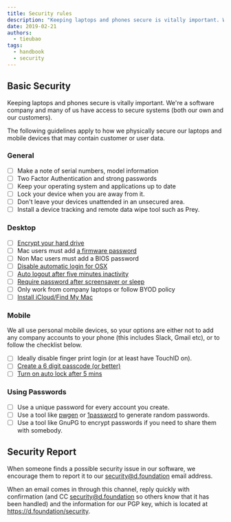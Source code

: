 ```yaml
---
title: Security rules
description: "Keeping laptops and phones secure is vitally important. We're a software company and many of us have access to secure systems (both our own and our customers). The following guidelines apply to how we physically secure our laptops and mobile devices that may contain customer or user data."
date: 2019-02-21
authors:
  - tieubao
tags:
  - handbook
  - security
---
```


## Basic Security

Keeping laptops and phones secure is vitally important. We're a software company and many of us have access to secure systems (both our own and our customers).

The following guidelines apply to how we physically secure our laptops and mobile devices that may contain customer or user data.

### General

- [ ] Make a note of serial numbers, model information
- [ ] Two Factor Authentication and strong passwords
- [ ] Keep your operating system and applications up to date
- [ ] Lock your device when you are away from it.
- [ ] Don't leave your devices unattended in an unsecured area.
- [ ] Install a device tracking and remote data wipe tool such as Prey.

### Desktop

- [ ] [Encrypt your hard drive](https://support.apple.com/en-gb/HT204837)
- [ ] Mac users must add [a firmware password](https://support.apple.com/en-gb/HT204455)
- [ ] Non Mac users must add a BIOS password
- [ ] [Disable automatic login for OSX](https://www.intego.com/mac-security-blog/mac-security-tip-disable-automatic-login/)
- [ ] [Auto logout after five minutes inactivity](https://support.apple.com/en-gb/HT201988)
- [ ] [Require password after screensaver or sleep](https://support.apple.com/en-gb/HT204379)
- [ ] Only work from company laptops or follow BYOD policy
- [ ] [Install iCloud/Find My Mac](https://www.icloud.com/)

### Mobile

We all use personal mobile devices, so your options are either not to add any company accounts to your phone (this includes Slack, Gmail etc), or to follow the checklist below.

- [ ] Ideally disable finger print login (or at least have TouchID on).
- [ ] [Create a 6 digit passcode (or better)](http://www.cnet.com/uk/how-to/secure-your-ios-device-with-a-six-digit-passcode-on-ios-9/)
- [ ] [Turn on auto lock after 5 mins](http://www.imore.com/how-change-auto-lock-time-your-iphone-or-ipad)

### Using Passwords

- [ ] Use a unique password for every account you create.
- [ ] Use a tool like [pwgen](https://github.com/jbernard/pwgen) or [1password](https://1password.com) to generate random passwords.
- [ ] Use a tool like GnuPG to encrypt passwords if you need to share them with somebody.

## Security Report

When someone finds a possible security issue in our software, we encourage them to report it to our <security@d.foundation> email address.

When an email comes in through this channel, reply quickly with confirmation (and CC <security@d.foundation> so others know that it has been handled) and the information for our PGP key, which is located at <https://d.foundation/security>.

